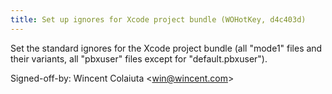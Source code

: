 ```yaml
---
title: Set up ignores for Xcode project bundle (WOHotKey, d4c403d)
---
```


Set the standard ignores for the Xcode project bundle (all "mode1" files and their variants, all "pbxuser" files except for "default.pbxuser").

Signed-off-by: Wincent Colaiuta &lt;win@wincent.com&gt;
